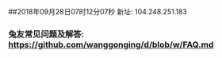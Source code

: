 ##2018年09月28日07时12分07秒 新址: 104.248.251.183
### 兔友常见问题及解答: https://github.com/wanggonging/d/blob/w/FAQ.md
